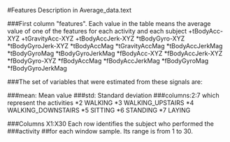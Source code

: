 #Features Description in Average_data.text

###First column "features".
Each value in the table means the average value of one of the features for each activity and each subject
+tBodyAcc-XYZ
+tGravityAcc-XYZ
+tBodyAccJerk-XYZ
*tBodyGyro-XYZ
*tBodyGyroJerk-XYZ
*tBodyAccMag
*tGravityAccMag
*tBodyAccJerkMag
*tBodyGyroMag
*tBodyGyroJerkMag
*fBodyAcc-XYZ
*fBodyAccJerk-XYZ
*fBodyGyro-XYZ
*fBodyAccMag
*fBodyAccJerkMag
*fBodyGyroMag
*fBodyGyroJerkMag

###The set of variables that were estimated from these signals are: 

###mean: Mean value
###std: Standard deviation
###columns:2:7 which represent the activities
*2 WALKING
*3 WALKING_UPSTAIRS
*4 WALKING_DOWNSTAIRS
*5 SITTING
*6 STANDING
*7 LAYING

###Columns X1:X30 Each row identifies the subject who performed the ###activity ##for each window sample. Its range is from 1 to 30.
